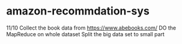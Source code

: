 # amazon-recommdation-sys
11/10 Collect the book data from https://www.abebooks.com/
      DO the MapReduce on whole dataset 
      Split the big data set to small part
